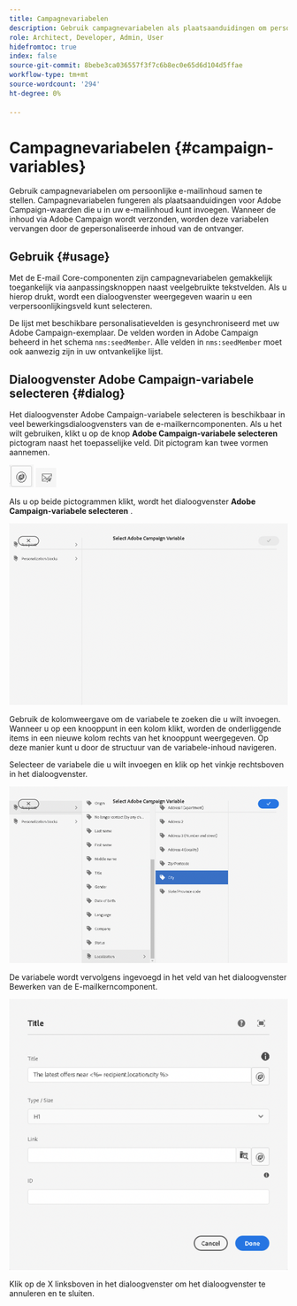 ```yaml
---
title: Campagnevariabelen
description: Gebruik campagnevariabelen als plaatsaanduidingen om persoonlijke e-mailinhoud samen te stellen.
role: Architect, Developer, Admin, User
hidefromtoc: true
index: false
source-git-commit: 8bebe3ca036557f3f7c6b8ec0e65d6d104d5ffae
workflow-type: tm+mt
source-wordcount: '294'
ht-degree: 0%

---
```



# Campagnevariabelen {#campaign-variables}

Gebruik campagnevariabelen om persoonlijke e-mailinhoud samen te stellen. Campagnevariabelen fungeren als plaatsaanduidingen voor Adobe Campaign-waarden die u in uw e-mailinhoud kunt invoegen. Wanneer de inhoud via Adobe Campaign wordt verzonden, worden deze variabelen vervangen door de gepersonaliseerde inhoud van de ontvanger.

## Gebruik {#usage}

Met de E-mail Core-componenten zijn campagnevariabelen gemakkelijk toegankelijk via aanpassingsknoppen naast veelgebruikte tekstvelden. Als u hierop drukt, wordt een dialoogvenster weergegeven waarin u een verpersoonlijkingsveld kunt selecteren.

De lijst met beschikbare personalisatievelden is gesynchroniseerd met uw Adobe Campaign-exemplaar. De velden worden in Adobe Campaign beheerd in het schema `nms:seedMember`. Alle velden in `nms:seedMember` moet ook aanwezig zijn in uw ontvankelijke lijst.

## Dialoogvenster Adobe Campaign-variabele selecteren {#dialog}

Het dialoogvenster Adobe Campaign-variabele selecteren is beschikbaar in veel bewerkingsdialoogvensters van de e-mailkerncomponenten. Als u het wilt gebruiken, klikt u op de knop **Adobe Campaign-variabele selecteren** pictogram naast het toepasselijke veld. Dit pictogram kan twee vormen aannemen.

![Adobe Campaign, knop](/help/email/assets/campaign-button.png)
![Pictogram Adobe Campaign-variabele selecteren](/help/email/assets/select-adobe-campaign-variable-icon.png)

Als u op beide pictogrammen klikt, wordt het dialoogvenster **Adobe Campaign-variabele selecteren** .

![Dialoogvenster Adobe Campaign-variabele selecteren](assets/select-campaign-variable-dialog.png)

Gebruik de kolomweergave om de variabele te zoeken die u wilt invoegen. Wanneer u op een knooppunt in een kolom klikt, worden de onderliggende items in een nieuwe kolom rechts van het knooppunt weergegeven. Op deze manier kunt u door de structuur van de variabele-inhoud navigeren.

Selecteer de variabele die u wilt invoegen en klik op het vinkje rechtsboven in het dialoogvenster.

![Adobe Campaign-variabele geselecteerd](assets/select-campaign-variable-dialog-selected.png)

De variabele wordt vervolgens ingevoegd in het veld van het dialoogvenster Bewerken van de E-mailkerncomponent.

![Campagnevariabele ingevoegd in dialoogvenster Bewerken](assets/campaign-variable.png)

Klik op de X linksboven in het dialoogvenster om het dialoogvenster te annuleren en te sluiten.
